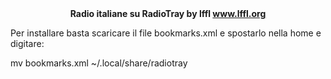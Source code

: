 <div style="text-align: center;">
<b>Radio italiane su RadioTray by lffl <a href="http://www.lffl.org/">www.lffl.org</a></b></div>

Per installare basta scaricare il file bookmarks.xml e spostarlo nella home e digitare:

mv bookmarks.xml ~/.local/share/radiotray
